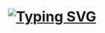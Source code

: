 <h1 align = "center">
<a href="https://git.io/typing-svg"><img src="https://readme-typing-svg.demolab.com?font=Fira+Code&size=75&duration=1400&pause=500&color=00FF00&background=000000EE&center=true&multiline=true&width=1920&height=384&lines=Hello+there+!;+I'm+Guillermo+;Welcome+to+my+GitHub+profile" alt="Typing SVG" /></a>
</h1>
<br>

<!--
**guillermoPintos/guillermoPintos** is a ✨ _special_ ✨ repository because its `README.md` (this file) appears on your GitHub profile.

Here are some ideas to get you started:

- 🔭 I’m currently working on ...
- 🌱 I’m currently learning ...
- 👯 I’m looking to collaborate on ...
- 🤔 I’m looking for help with ...
- 💬 Ask me about ...
- 📫 How to reach me: ...
- 😄 Pronouns: ...
- ⚡ Fun fact: ...
-->
